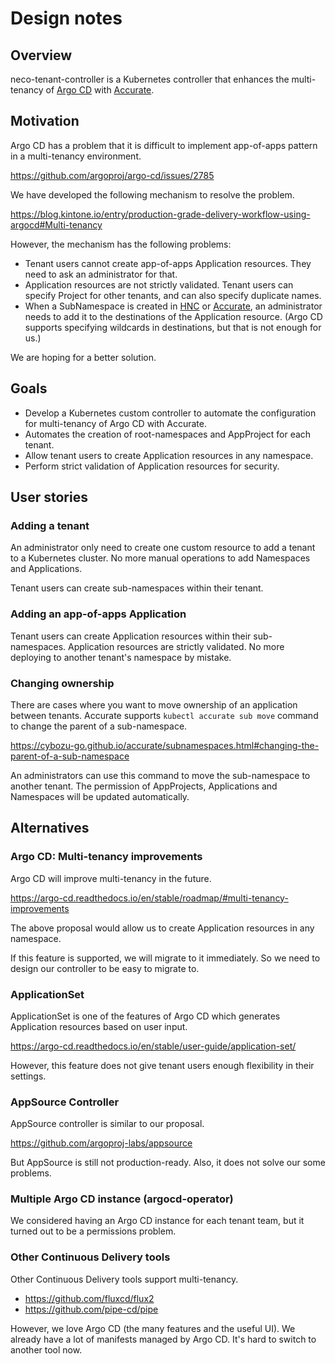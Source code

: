 # Design notes

## Overview

neco-tenant-controller is a Kubernetes controller that enhances the multi-tenancy of [Argo CD][] with [Accurate][].

## Motivation

Argo CD has a problem that it is difficult to implement app-of-apps pattern in a multi-tenancy environment.

https://github.com/argoproj/argo-cd/issues/2785

We have developed the following mechanism to resolve the problem.

https://blog.kintone.io/entry/production-grade-delivery-workflow-using-argocd#Multi-tenancy

However, the mechanism has the following problems:

- Tenant users cannot create app-of-apps Application resources. They need to ask an administrator for that.
- Application resources are not strictly validated. Tenant users can specify Project for other tenants, and can also specify duplicate names.
- When a SubNamespace is created in [HNC][] or [Accurate][], an administrator needs to add it to the destinations of the Application resource.
  (Argo CD supports specifying wildcards in destinations, but that is not enough for us.)

We are hoping for a better solution.

## Goals

- Develop a Kubernetes custom controller to automate the configuration for multi-tenancy of Argo CD with Accurate.
- Automates the creation of root-namespaces and AppProject for each tenant.
- Allow tenant users to create Application resources in any namespace.
- Perform strict validation of Application resources for security.

## User stories

### Adding a tenant

An administrator only need to create one custom resource to add a tenant to a Kubernetes cluster.
No more manual operations to add Namespaces and Applications.

Tenant users can create sub-namespaces within their tenant.

### Adding an app-of-apps Application

Tenant users can create Application resources within their sub-namespaces.
Application resources are strictly validated.
No more deploying to another tenant's namespace by mistake.

### Changing ownership

There are cases where you want to move ownership of an application between tenants.
Accurate supports `kubectl accurate sub move` command to change the parent of a sub-namespace.

https://cybozu-go.github.io/accurate/subnamespaces.html#changing-the-parent-of-a-sub-namespace

An administrators can use this command to move the sub-namespace to another tenant.
The permission of AppProjects, Applications and Namespaces will be updated automatically.

## Alternatives

### Argo CD: Multi-tenancy improvements

Argo CD will improve multi-tenancy in the future.

https://argo-cd.readthedocs.io/en/stable/roadmap/#multi-tenancy-improvements

The above proposal would allow us to create Application resources in any namespace.

If this feature is supported, we will migrate to it immediately.
So we need to design our controller to be easy to migrate to.

### ApplicationSet

ApplicationSet is one of the features of Argo CD which generates Application resources based on user input.

https://argo-cd.readthedocs.io/en/stable/user-guide/application-set/

However, this feature does not give tenant users enough flexibility in their settings.

### AppSource Controller

AppSource controller is similar to our proposal.

https://github.com/argoproj-labs/appsource

But AppSource is still not production-ready.
Also, it does not solve our some problems.

### Multiple Argo CD instance (argocd-operator)

We considered having an Argo CD instance for each tenant team, but it turned out to be a permissions problem.

### Other Continuous Delivery tools

Other Continuous Delivery tools support multi-tenancy.

- https://github.com/fluxcd/flux2
- https://github.com/pipe-cd/pipe

However, we love Argo CD (the many features and the useful UI).
We already have a lot of manifests managed by Argo CD. It's hard to switch to another tool now.

[Argo CD]: https://argo-cd.readthedocs.io/
[HNC]: https://github.com/kubernetes-sigs/hierarchical-namespaces
[Accurate]: https://cybozu-go.github.io/accurate/
